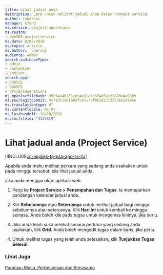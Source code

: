 ```yaml
---
title: Lihat jadual anda
description: Cara untuk melihat jadual anda dalam Project Service
author: ruhercul
manager: kfend
ms.service: project-operations
ms.custom:
- dyn365-projectservice
ms.date: 8/03/2018
ms.topic: article
ms.author: ruhercul
audience: Admin
search.audienceType:
- admin
- customizer
- enduser
search.app:
- D365CE
- D365PS
- ProjectOperations
ms.openlocfilehash: 35054a46251cbc4a91c7c37405e22287de4a9389
ms.sourcegitcommit: 4cf1dc1561b92fca4175f0b3813133c5e63ce8e6
ms.translationtype: HT
ms.contentlocale: ms-MY
ms.lasthandoff: 10/28/2020
ms.locfileid: "4125819"
---
```

# <a name="view-your-schedule-project-service"></a>Lihat jadual anda (Project Service)

[!INCLUDE[cc-applies-to-psa-app-1x-2x](../includes/cc-applies-to-psa-app-1x-2x.md)]

Apabila anda mahu melihat perkara yang sedang anda usahakan untuk pada minggu tersebut, sila lihat jadual anda.  
  
 Jika anda menggunakan aplikasi web:  
  
1.  Pergi ke **Project Service > Penempahan dan Tugas**. Ia memaparkan pandangan kalendar jadual anda.  
  
2.  Klik **Sebelumnya** atau **Seterusnya** untuk melihat jadual bagi minggu sebelumnya atau seterusnya. Klik **Hari Ini** untuk kembali ke minggu semasa. Anda boleh klik pada tugas untuk mengemas kininya, jika perlu.  
  
3.  Jika anda lebih suka melihat senarai perkara yang sedang anda usahakan, klik **Grid**. Anda boleh mengedit tugas dalam baris, jika perlu.  
  
4.  Untuk melihat tugas yang telah anda selesaikan, klik **Tunjukkan Tugas Selesai**.  
  
### <a name="see-also"></a>Lihat Juga  
 [Panduan Masa, Perbelanjaan dan Kerjasama](../psa/time-expense-collaboration-guide.md)
